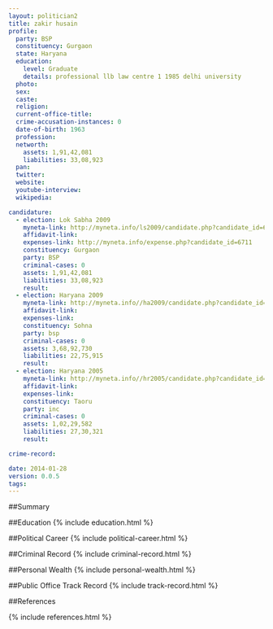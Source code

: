 ```yaml
---
layout: politician2
title: zakir husain
profile: 
  party: BSP
  constituency: Gurgaon
  state: Haryana
  education: 
    level: Graduate
    details: professional llb law centre 1 1985 delhi university
  photo: 
  sex: 
  caste: 
  religion: 
  current-office-title: 
  crime-accusation-instances: 0
  date-of-birth: 1963
  profession: 
  networth: 
    assets: 1,91,42,081
    liabilities: 33,08,923
  pan: 
  twitter: 
  website: 
  youtube-interview: 
  wikipedia: 

candidature: 
  - election: Lok Sabha 2009
    myneta-link: http://myneta.info/ls2009/candidate.php?candidate_id=6711
    affidavit-link: 
    expenses-link: http://myneta.info/expense.php?candidate_id=6711
    constituency: Gurgaon 
    party: BSP
    criminal-cases: 0
    assets: 1,91,42,081
    liabilities: 33,08,923
    result:  
  - election: Haryana 2009
    myneta-link: http://myneta.info//ha2009/candidate.php?candidate_id=353
    affidavit-link: 
    expenses-link: 
    constituency: Sohna 
    party: bsp
    criminal-cases: 0
    assets: 3,68,92,730
    liabilities: 22,75,915
    result:  
  - election: Haryana 2005
    myneta-link: http://myneta.info//hr2005/candidate.php?candidate_id=901
    affidavit-link: 
    expenses-link: 
    constituency: Taoru 
    party: inc
    criminal-cases: 0
    assets: 1,02,29,582
    liabilities: 27,30,321
    result:  

crime-record: 

date: 2014-01-28
version: 0.0.5
tags: 
---
```

##Summary


##Education
{% include education.html %}


##Political Career
{% include political-career.html %}


##Criminal Record
{% include criminal-record.html %}


##Personal Wealth
{% include personal-wealth.html %}


##Public Office Track Record
{% include track-record.html %}


##References


{% include references.html %}